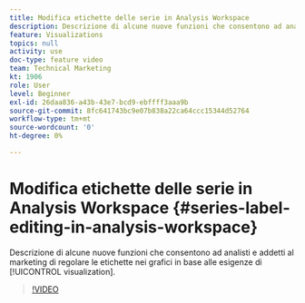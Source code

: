 ```yaml
---
title: Modifica etichette delle serie in Analysis Workspace
description: Descrizione di alcune nuove funzioni che consentono ad analisti e addetti al marketing di regolare le etichette nei grafici in base alle esigenze di visualizzazione.
feature: Visualizations
topics: null
activity: use
doc-type: feature video
team: Technical Marketing
kt: 1906
role: User
level: Beginner
exl-id: 26daa836-a43b-43e7-bcd9-ebffff3aaa9b
source-git-commit: 8fc641743bc9e07b838a22ca64ccc15344d52764
workflow-type: tm+mt
source-wordcount: '0'
ht-degree: 0%

---
```


# Modifica etichette delle serie in Analysis Workspace {#series-label-editing-in-analysis-workspace}

Descrizione di alcune nuove funzioni che consentono ad analisti e addetti al marketing di regolare le etichette nei grafici in base alle esigenze di [!UICONTROL visualization].

>[!VIDEO](https://video.tv.adobe.com/v/23728/?quality=12&learn=on)
